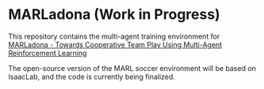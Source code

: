 # MARLadona (Work in Progress)

This repository contains the multi-agent training environment for [MARLadona - Towards Cooperative Team Play Using Multi-Agent
Reinforcement Learning](https://arxiv.org/pdf/2409.20326) 

The open-source version of the MARL soccer environment will be based on IsaacLab, and the code is currently being finalized.  
